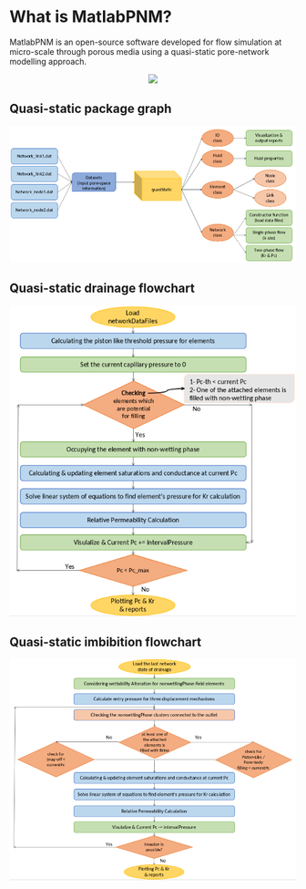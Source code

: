 # What is MatlabPNM?

MatlabPNM is an open-source software developed for flow simulation at micro-scale through porous media using a quasi-static pore-network modelling approach. 

<div style="text-align: center;">
  <img src="./results/PNM.gif" width="500"/>
</div>


## Quasi-static package graph

<img src="./results/quasi.png" width="700"/>

## Quasi-static drainage flowchart

<img src="./results/drain.png" width="600"/>


## Quasi-static imbibition flowchart
<img src="./results/imb.png" width="800"/>
